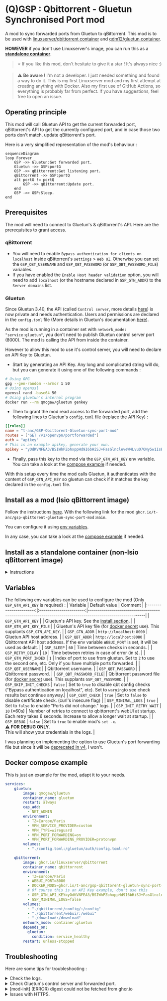 # (Q)GSP : Qbittorrent - Gluetun Synchronised Port mod
A mod to sync forwarded ports from Gluetun to qBittorrent.
This mod is to be used with [linuxserver/qbittorrent container](https://github.com/linuxserver/docker-qbittorrent) and [qdm12/gluetun container](https://github.com/qdm12/gluetun).

**HOWEVER** if you don't use Linuxserver's image, you can run this as a **[standalone container](#install-as-a-standalone-container)**.

> :star: 
> If you like this mod, don't hesitate to give it a star ! It's always nice :)


> :warning: **Be aware !**
> I'm not a developer. I just needed something and found a way to do it. This is my first Linuxserver mod and my first attempt at creating anything with Docker. Also my first use of GitHub Actions, so everything is probably far from perfect. If you have suggestions, feel free to open an issue.


## Operating principle

This mod will call Gluetun API to get the current forwarded port, qBittorrent's API to get the currently configured port, and in case those two ports don't match, update qBittorrent's port.

Here is a very simplified representation of the mod's behaviour :

```mermaid
sequenceDiagram
loop Forever
    GSP ->> Gluetun:Get forwarded port.
    Gluetun ->> GSP:portG
    GSP ->> qBittorrent:Get listening port.
    qBittorrent ->> GSP:portQ
    alt portG != portQ
        GSP ->> qBittorrent:Update port.
    end
    GSP ->> GSP:Sleep.
end
```

## Prerequisites

The mod will need to connect to Gluetun's & qBittorrent's API. Here are the prerequisites to grant access.

### qBittorrent

- You will need to enable `Bypass authentication for clients on localhost` inside qBittorrent's `settings` > `Web UI`. Otherwise you can set the `GSP_QBT_USERNAME` and `GSP_QBT_PASSWORD` (or `GSP_QBT_PASSWORD_FILE`) variables.
- If you have enabled the `Enable Host header validation` option, you will need to add `localhost` (or the hostname declared in `GSP_GTN_ADDR`) to the `Server domains` list.

### Gluetun

Since Gluetun 3.40, the API (called `Control server`, more details [here](https://github.com/qdm12/gluetun-wiki/blob/main/setup/advanced/control-server.md)) is now private and needs authentication.
Users and permissions are declared in the `config.toml` file (More details in Gluetun's documentation [here](https://github.com/qdm12/gluetun-wiki/blob/main/setup/advanced/control-server.md#authentication)).

As the mod is running in a container set with `network_mode: "service:gluetun"`, you don't need to publish Gluetun control server port (8000). The mod is calling the API from inside the container.

However to allow this mod to use it's control server, you will need to declare an API Key to Gluetun.

 - Start by generating an API Key. Any long and complicated string will do, but you can generate it using one of the following commands : 
```bash
# Using GPG
gpg --gen-random --armor 1 50
# Using openssl
openssl rand -base64 50
# Using gluetun's internal program
docker run --rm qmcgaw/gluetun genkey
```

 - Then to grant the mod read access to the forwarded port, add the following lines to Gluetun's `config.toml` file (replace the API Key) :
```toml
[[roles]]
name = "t-anc/GSP-Qbittorent-Gluetun-sync-port-mod"
routes = ["GET /v1/openvpn/portforwarded"]
auth = "apikey"
# This is an example apikey, generate your own.
apikey = "yOdKVNFEA3/BSIWhPZohxppHd9I6bHiSJ+FasGlncleveW4LvuO7ONy5w1IsEA2Pu6s="
```


- Finally, pass this key to the mod via the `GSP_GTN_API_KEY` env variable. You can take a look at the [compose example](#docker-compose-example) if needed.

With this setup every time the mod calls Gluetun, it authenticates with the content of `GSP_GTN_API_KEY` so gluetun can check if it matches the key declared in the `config.toml` file.

## Install as a mod (lsio qBittorrent image)

Follow the instructions [here](https://docs.linuxserver.io/general/container-customization/#docker-mods).
With the following link for the mod `ghcr.io/t-anc/gsp-qbittorent-gluetun-sync-port-mod:main`.

You can configure it using [env variables](#Variables).

In any case, you can take a look at the [compose example](#docker-compose-example) if needed.

## Install as a standalone container (non-lsio qBittorrent image)
<details>

  <summary>Instructions</summary>

If you don't run qBittorrent with this image : [linuxserver/qbittorrent](https://github.com/linuxserver/docker-qbittorrent), then you need to follow these instructions.

This repo contains only a mod, not a Docker image. To use this mod as a standalone container, we will apply it to a light linuxserver image to act as a base. In this example we will use the `ghcr.io/linuxserver/baseimage-alpine:edge` image as it's only 27Mo and contains every dependencies we need.

Add this to your compose file :

```yml
GSP_qbt_gtn_sync_port:
  image: ghcr.io/linuxserver/baseimage-alpine:edge
  container_name: GSP_qbt_gtn_sync_port
  environment:
      - DOCKER_MODS=ghcr.io/t-anc/gsp-qbittorent-gluetun-sync-port-mod:main
      # Of course this is an API Key example, don't use this
      - GSP_GTN_API_KEY=yOdKVNFEA3/BSIWhPZohxppHd9I6bHiSJ
  network_mode: container:gluetun
  depends_on:
      gluetun:
        condition: service_healthy
```

And that's it ! 

It should work just as expected, and so you can configure it as you want with the [env variables](#Variables).
The only difference should be this small message in the logs during init checks :

```
/config/qBittorrent/qBittorrent.conf not found, can't check the The "Bypass authentication for clients on localhost" setting. Running in standalone mode.
```

**PS :** if you open an issue, please mention that you run in standalone mode.

</details>

## Variables

The following env variables can be used to configure the mod (Only `GSP_GTN_API_KEY` is required) :
|      Variable          |      Default value      | Comment                                                                                                  |
|:----------------------:|:-----------------------:|----------------------------------------------------------------------------------------------------------|
| `GSP_GTN_API_KEY`      |                         | Gluetun's API key. See the [install section](#gluetun).                                                  |
| `GSP_GTN_API_KEY_FILE` |                         | Gluetun's API key file (for [docker secret](https://docs.docker.com/compose/use-secrets/) use). This supplants `GSP_GTN_API_KEY`. |
| `GSP_GTN_ADDR`         | `http://localhost:8000` | Gluetun API host address.                                                                                |
| `GSP_QBT_ADDR`         | `http://localhost:8080` | Qbittorrent API host address. If the env variable `WEBUI_PORT` is set, it will be used as default.       |
| `GSP_SLEEP`            |           `60`          | Time between checks in seconds.                                                                          |
| `GSP_RETRY_DELAY`      |           `10`          | Time between retries in case of error (in s).                                                            |
| `GSP_GTN_PORT_INDEX`   |           `1`           | Index of port to use from gluetun. Set to `2` to use the second one, etc. Only if you have multiple ports forwarded.          |
| `GSP_QBT_USERNAME`     |                         | Qbittorrent username.                                                                                    |
| `GSP_QBT_PASSWORD`     |                         | Qbittorrent password.                                                                                    |
| `GSP_QBT_PASSWORD_FILE`|                         | Qbittorrent password file (for [docker secret](https://docs.docker.com/compose/use-secrets/) use). This supplants `GSP_QBT_PASSWORD`. |
| `GSP_SKIP_INIT_CHECKS` |         `false`         | Set to `true` to disable qbt config checks ("Bypass authentication on localhost", etc). Set to `warning`to see check results but continue anyway.|
| `GSP_CERT_CHECK`       |         `true`          | Set to `false` to disable certificate check. (curl's insecure flag)                                      |
| `GSP_MINIMAL_LOGS`     |         `true`          | Set to `false` to enable "Ports did not change." logs.                                                   |
| `GSP_INIT_RETRY_WAIT`  |      `10` (=60s)        | Number of retries to connect to qbittorrent's webUI at startup. Each retry takes 6 seconds. Increase to allow a longer wait at startup.          |
| `GSP_DEBUG`            |         `false`         | Set to `true` to enable mod's `set -x`.<br>:warning: **FOR DEBUG ONLY.**<br>This will show your credentials in the logs.                |

I was planning on implementing the option to use Gluetun's port forwarding file but since it will be [deprecated in v4](https://github.com/qdm12/gluetun-wiki/blob/main/setup/advanced/vpn-port-forwarding.md#native-integrations), I won't.

## Docker compose example
This is just an example for the mod, adapt it to your needs.


```yaml
services:
    gluetun:
        image: qmcgaw/gluetun
        container_name: gluetun
        restart: always
        cap_add:
          - NET_ADMIN
        environment:
          - TZ=Europe/Paris
          - VPN_SERVICE_PROVIDER=custom
          - VPN_TYPE=wireguard
          - VPN_PORT_FORWARDING=on
          - VPN_PORT_FORWARDING_PROVIDER=protonvpn
        volumes:
          - "./config.toml:/gluetun/auth/config.toml:ro"

    qbittorrent:
        image: ghcr.io/linuxserver/qbittorrent
        container_name: qbittorrent
        environment:
          - TZ=Europe/Paris
          - WEBUI_PORT=8080
          - DOCKER_MODS=ghcr.io/t-anc/gsp-qbittorent-gluetun-sync-port-mod:main
          # Of course this is an API Key example, don't use this
          - GSP_GTN_API_KEY=yOdKVNFEA3/BSIWhPZohxppHd9I6bHiSJ+FasGlncleveW4LvuO7ONy5w1IsEA2Pu6s=
          - GSP_MINIMAL_LOGS=false
        volumes:
          - "./qbittorrent/config/:/config"
          - "./qbittorrent/webui/:/webui"
          - "./download:/download"
        network_mode: container:gluetun
        depends_on:
          gluetun:
            condition: service_healthy
        restart: unless-stopped
```

## Troubleshooting

Here are some tips for troubleshooting :

<details>

  <summary>Check the logs.</summary>

The mod's logs are visible in the container's log : 
```bash
docker logs -f qbittorrent
```

It's also possible to look at Gluetun's log :

```bash
docker logs -f gluetun
```

  <details>

  <summary>Qbittorrent docker logs.</summary>

```log
[mod-init] Running Docker Modification Logic
[mod-init] Adding t-anc/gsp-qbittorent-gluetun-sync-port-mod:main to container
[mod-init] Downloading t-anc/gsp-qbittorent-gluetun-sync-port-mod:main from ghcr.io
[mod-init] Installing t-anc/gsp-qbittorent-gluetun-sync-port-mod:main
[mod-init] t-anc/gsp-qbittorent-gluetun-sync-port-mod:main applied to container
[migrations] started
[migrations] no migrations found
usermod: no changes
───────────────────────────────────────

      ██╗     ███████╗██╗ ██████╗
      ██║     ██╔════╝██║██╔═══██╗
      ██║     ███████╗██║██║   ██║
      ██║     ╚════██║██║██║   ██║
      ███████╗███████║██║╚██████╔╝
      ╚══════╝╚══════╝╚═╝ ╚═════╝

   Brought to you by linuxserver.io
───────────────────────────────────────

To support LSIO projects visit:
https://www.linuxserver.io/donate/

───────────────────────────────────────
GID/UID
───────────────────────────────────────

User UID:    1000
User GID:    1000
───────────────────────────────────────

[custom-init] No custom files found, skipping...
+---------------------------------------------------------+
|           Gluetun sync port (GSP) mod loaded            |
+---------------------------------------------------------+
|  Qbittorrent address : http://localhost:8080            |
|  Gluetun address     : http://localhost:8000            |
|  GTN port index      : 1                                |
+---------------------------------------------------------+

04/10/24 01:03:49 [GSP] - Waiting for Qbittorrent WebUI ...
WebUI will be started shortly after internal preparations. Please wait...

******** Information ********
To control qBittorrent, access the WebUI at: http://localhost:8080

Connection to localhost (::1) 8080 port [tcp/http-alt] succeeded!
[ls.io-init] done.
04/10/24 01:03:55 [GSP] - Init checks passed. Listening for a change.
04/10/24 01:03:55 [GSP] - Ports did not change.
04/10/24 01:04:55 [GSP] - Ports changed :
04/10/24 01:04:55 [GSP] -  - Old : 22684
04/10/24 01:04:55 [GSP] -  - New : 38473
04/10/24 01:04:55 [GSP] - Updating qbittorrent port via API ...
04/10/24 01:04:55 [GSP] - Qbittorrent port successfully updated.
04/10/24 01:05:55 [GSP] - Ports did not change.
```

  </details>

To (*drastically*) increase the log level, you can set the `GSP_DEBUG` var to `true`.

  <details>

  <summary>Gluetun docker logs.</summary>

```log
2024-12-29T14:22:53+01:00 INFO [port forwarding] starting
2024-12-29T14:22:53+01:00 INFO [port forwarding] gateway external IPv4 address is 156.71.163.18
2024-12-29T14:22:53+01:00 INFO [port forwarding] port forwarded is 18008
2024-12-29T14:22:53+01:00 INFO [firewall] setting allowed input port 18008 through interface tun0...
2024-12-29T14:22:53+01:00 INFO [port forwarding] writing port file /tmp/gluetun/forwarded_port
2024-12-29T14:22:58+01:00 INFO [http server] 200 GET /portforwarded wrote 15B to [::1]:55008 in 79.707µs
2024-12-29T14:23:58+01:00 INFO [http server] 200 GET /portforwarded wrote 15B to [::1]:43420 in 112.741µs
2024-12-29T14:24:58+01:00 INFO [http server] 200 GET /portforwarded wrote 15B to [::1]:45958 in 88.972µs
```

Explanation :
 - The lines taggued `[port forwarding]` are internal actions related to ... port forwarding. Those are useful to understand what gluetun is doing.
 - The lines taggued `[http server]` are related to gluetun's API. In the example above, you can see that something (here, the mod) is requesting the `/portforwarded` endpoint, every 60 seconds. This DOES NOT indicate a change of forwarded port, only an external request to `GET` the current one.

  </details>
</details>

<details>

  <summary>Check Gluetun's control server and forwarded port.</summary>

If the log indicates `Error retrieving port from Gluetun API.` then try to get the port manually (replace the container's name and `localhost:8000` if needed) :

```bash
 docker exec gluetun wget -q -O- /dev/tty http://localhost:8000/v1/openvpn/portforwarded
```

and you should get this (with your port number) :
```bash
{"port":34981}
```
or something like this if you have multiple ports (you can use `GSP_GTN_PORT_INDEX`) :
```bash
{"ports":[10550,20550,30550]}
```

> If you get `0` it means gluetun's port forwarding is misconfigured.

If you get `0` or an error, then the issue is from your gluetun's configuration, you can get help [on the wiki](https://github.com/qdm12/gluetun-wiki/blob/main/setup/advanced/vpn-port-forwarding.md) or [open an issue](https://github.com/qdm12/gluetun/issues).

**Note :** even with `openvpn` in the URL, this is also valid for Wireguard.

</details>

 
<details>

  <summary>[mod-init] (ERROR) digest could not be fetched from ghcr.io</summary>


  This is due to the fact that at startup, qBittorrent container does not have internet access. Since the container gets the connection from Gluetun, you have to tell Docker to wait for an established VPN connection before starting qBittorrent.

  To do that, simply add the following to your qBittorrent's `docker-compose.yml` file section (according to the [example](#docker-compose-example)) :

```yaml
  depends_on:
    gluetun:
      condition: service_healthy
```

This is thanks to [Gluetun's healthcheck](https://github.com/qdm12/gluetun-wiki/blob/main/faq/healthcheck.md) being healthy only when the connection is set.

</details>

<details>

  <summary>Issues with HTTPS.</summary>

There are 2 main issues with HTTPS :
 - Your certificate is not trusted by the container (ex : self signed).
 
    To remediate this, you can use the `GSP_CERT_CHECK` variable and set it to `false`. This will use the `insecure` flag for every `curl` request.
 - Your certificate is trusted, but does not contain `localhost` (obviously) and so the connection is refused.
  
    For this one, you can check [Unspec7's guide](https://github.com/t-anc/GSP-Qbittorent-Gluetun-sync-port-mod/issues/14) (Thanks to him).

</details>
